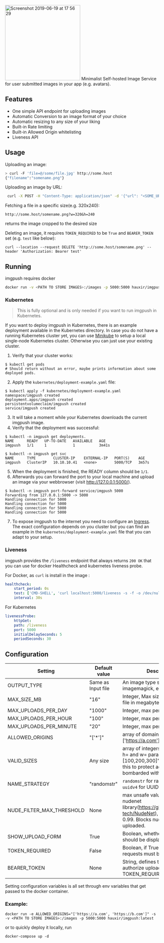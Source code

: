 <img width="246" alt="Screenshot 2019-06-19 at 17 56 29" src="https://user-images.githubusercontent.com/2439255/59781204-a23da780-92bb-11e9-99c5-490feecca557.png">
Minimalist Self-hosted Image Service for user submitted images in your app (e.g. avatars).

## Features
- One simple API endpoint for uploading images
- Automatic Conversion to an image format of your choice
- Automatic resizing to any size of your liking
- Built-in Rate limiting
- Built-in Allowed Origin whitelisting
- Liveness API 

## Usage
Uploading an image:
```bash
> curl -F 'file=@/some/file.jpg' http://some.host
{"filename":"somename.png"}
```
Uploading an image by URL:
```bash
 curl -X POST -H "Content-Type: application/json" -d '{"url": "<SOME_URL>"}'  http://some.host
 ```
Fetching a file in a specific size(e.g. 320x240):
```
http://some.host/somename.png?w=320&h=240
```
returns the image cropped to the desired size

Deleting an image, it requires `TOKEN_REQUIRED` to be `True` and `BEARER_TOKEN` set (e.g. `test` like below):
```
curl --location --request DELETE 'http://some.host/somename.png' --header 'Authorization: Bearer test'
```

## Running
imgpush requires docker

```bash
docker run -v <PATH TO STORE IMAGES>:/images -p 5000:5000 hauxir/imgpush:latest
```

### Kubernetes

> This is fully optional and is only needed if you want to run imgpush in Kubernetes.

If you want to deploy imgpush in Kubernetes, there is an example deployment available in the Kubernetes directory.
In case you do not have a running Kubernetes cluster yet, you can use [Minikube](https://kubernetes.io/docs/setup/) to setup a local single-node Kubernetes cluster.
Otherwise you can just use your existing cluster.

1. Verify that your cluster works:
```
$ kubectl get pods
# Should return without an error, maybe prints information about some deployed pods.
```

2. Apply the `kubernetes/deployment-example.yaml` file:
```
$ kubectl apply -f kubernetes/deployment-example.yaml
namespace/imgpush created
deployment.apps/imgpush created
persistentvolumeclaim/imgpush created
service/imgpush created
```

3. It will take a moment while your Kubernetes downloads the current imgpush image.
4. Verify that the deployment was successful:
```
$ kubectl -n imgpush get deployments.
NAME      READY   UP-TO-DATE   AVAILABLE   AGE
imgpush   1/1     1            1           3m41s

$ kubectl -n imgpush get svc
NAME      TYPE        CLUSTER-IP    EXTERNAL-IP   PORT(S)    AGE
imgpush   ClusterIP   10.10.10.41   <none>        5000/TCP   3m57s
```

5. When the deployment is finished, the READY column should be `1/1`.
6. Afterwards you can forward the port to your local machine and upload an image via your webbrowser (visit http://127.0.0.1:5000/).
```
$ kubectl -n imgpush port-forward service/imgpush 5000
Forwarding from 127.0.0.1:5000 -> 5000
Handling connection for 5000
Handling connection for 5000
Handling connection for 5000
Handling connection for 5000
```

7. To expose imgpush to the internet you need to configure an [Ingress](https://kubernetes.io/docs/concepts/services-networking/ingress/). The exact configuration depends on you cluster but you can find an example in the `kubernetes/deployment-example.yaml` file that you can adapt to your setup.


### Liveness

imgpush provides the `/liveness` endpoint that always returns `200 OK` that you can use for docker Healthcheck and kubernetes liveness probe. 

For Docker, as `curl` is install in the image : 

```yaml
healthcheck:
    start_period: 0s
    test: ['CMD-SHELL', 'curl localhost:5000/liveness -s -f -o /dev/null || exit 1']
    interval: 30s
```

For Kubernetes
```yaml
livenessProbe:
    httpGet:
    path: /liveness
    port: 5000            
    initialDelaySeconds: 5
    periodSeconds: 30
```



## Configuration
| Setting                   | Default value      | Description                                                                                                                                       |
|---------------------------|--------------------|---------------------------------------------------------------------------------------------------------------------------------------------------|
| OUTPUT_TYPE               | Same as Input file | An image type supported by imagemagick, e.g. png or jpg                                                                                           |
| MAX_SIZE_MB               | "16"               | Integer, Max size per uploaded file in megabytes                                                                                                  |
| MAX_UPLOADS_PER_DAY       | "1000"             | Integer, max per IP address                                                                                                                       |
| MAX_UPLOADS_PER_HOUR      | "100"              | Integer, max per IP address                                                                                                                       |
| MAX_UPLOADS_PER_MINUTE    | "20"               | Integer, max per IP address                                                                                                                       |
| ALLOWED_ORIGINS           | "['*']"            | array of domains, e.g ['https://a.com']                                                                                                           |
| VALID_SIZES               | Any size           | array of integers allowed in the h= and w= parameters, e.g "[100,200,300]". You should set this to protect against being bombarded with requests! |
| NAME_STRATEGY             | "randomstr"        | `randomstr` for random 5 chars, `uuidv4` for UUIDv4                                                                                               |
| NUDE_FILTER_MAX_THRESHOLD | None               | max unsafe value returned from nudenet library(https://github.com/notAI-tech/NudeNet), range is from 0-0.99. Blocks nudity from being uploaded.   |
| SHOW_UPLOAD_FORM          | True               | Boolean, whether upload form should be displayed                                                                                                  |                                                                                                                                         |
| TOKEN_REQUIRED            | False              | Boolean, if True then upload requests must be authorized                                                                                          |                                                                                                                                         |
| BEARER_TOKEN              | None               | String, defines token to authorize upload requests when TOKEN_REQUIRED is True                                                                    |                                                                                                                                         |

Setting configuration variables is all set through env variables that get passed to the docker container.
### Example:
```
docker run -e ALLOWED_ORIGINS="['https://a.com', 'https://b.com']" -s -v <PATH TO STORE IMAGES>:/images -p 5000:5000 hauxir/imgpush:latest
```
or to quickly deploy it locally, run
```
docker-compose up -d
```
